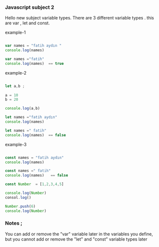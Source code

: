 ### Javascript subject 2 

Hello new subject  variable types. There are 3 different variable types . this are var , let and const.

example-1

```js

var names = "fatih aydın "
console.log(names)

var names ="fatih"
console.log(names)  == true

```
example-2
```js

let a,b ;
 
a = 10
b = 20

console.log(a,b)

let names ="fatih aydın"
console.log(names)

let names =" fatih"
console.log(names)  == false
```
example-3

```js

const names = "fatih aydın"
console.log(names)

const names =" fatih"
console.log(names)   == false  

const Number  = [1,2,3,4,5]

console.log(Number)
consol.log()

Number.push(6)
console.log(Number)

```



### Notes ;
You can add or remove the "var" variable later in the variables you define, but you cannot add or remove the "let" and "const" variable types later